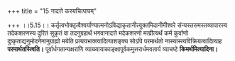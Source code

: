 +++
title = "15 नादत्ते कस्यचित्पापम्"

+++
।।5.15।। कर्तृत्वभोक्तृत्वैश्वर्याण्यात्मनोऽविद्याकृतानीत्युक्तमिदानीमीश्वरे
संन्यस्तसमस्तव्यापारस्य तदेकशरणस्य दुरितं सुकृतं वा तदनुग्रहार्थं
भगवानादत्ते मदेकशरणो मत्प्रीत्यर्थं कर्म कुर्वाणो
दुष्कृताद्यनुमोदनेनानुग्राह्यो मयेति प्रत्ययभाक्त्वादित्याशङ्क्य सोऽपि
परमार्थतो नास्यास्त्यविक्रियत्वादित्याह **परमार्थतस्त्विति।**
पूर्वार्धगतान्यक्षराणि व्याख्यायाकाङ्क्षापूर्वकमुत्तरार्धमवतार्य
व्याचष्टे **किमर्थमित्यादिना।**
